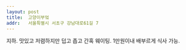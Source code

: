 ```yaml
---
layout: post
title:  고양이부엌
addr:   서울특별시 서초구 강남대로61길 7
---
```

지하. 맛있고 저렴하지만 덥고 좁고 간혹 웨이팅. 1만원이내 배부르게 식사 가능.

